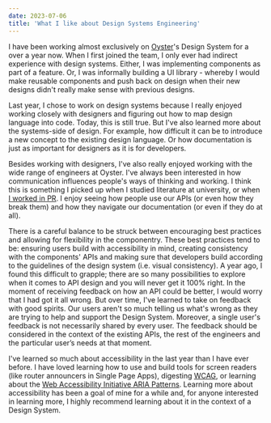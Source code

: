 ```yaml
---
date: 2023-07-06
title: 'What I like about Design Systems Engineering'
---
```


I have been working almost exclusively on [Oyster](https://www.oysterhr.com)'s Design System for a over a year now. When I first joined the team, I only ever had indirect experience with design systems. Either, I was implementing components as part of a feature. Or, I was informally building a UI library - whereby I would make reusable components and push back on design when their new designs didn't really make sense with previous designs.

Last year, I chose to work on design systems because I really enjoyed working closely with designers and figuring out how to map design language into code. Today, this is still true. But I've also learned more about the systems-side of design. For example, how difficult it can be to introduce a new concept to the existing design language. Or how documentation is just as important for designers as it is for developers.

Besides working with designers, I've also really enjoyed working with the wide range of engineers at Oyster. I've always been interested in how communication influences people's ways of thinking and working. I think this is something I picked up when I studied literature at university, or when [I worked in PR](https://www.lwkchan.com/blog/2020-05-08-everything-is-documentation-making-commits-prs-meaningful). I enjoy seeing how people use our APIs (or even how they break them) and how they navigate our documentation (or even if they do at all).

There is a careful balance to be struck between encouraging best practices and allowing for flexibility in the componentry. These best practices tend to be: ensuring users build with accessibility in mind, creating consistency with the components' APIs and making sure that developers build according to the guidelines of the design system (i.e. visual consistency). A year ago, I found this difficult to grapple; there are so many possibilities to explore when it comes to API design and you will never get it 100% right. In the moment of receiving feedback on how an API could be better, I would worry that I had got it all wrong. But over time, I've learned to take on feedback with good spirits. Our users aren't so much telling us what's wrong as they are trying to help and support the Design System. Moreover, a single user's feedback is not necessarily shared by every user. The feedback should be considered in the context of the existing APIs, the rest of the engineers and the particular user’s needs at that moment.

I've learned so much about accessibility in the last year than I have ever before. I have loved learning how to use and build tools for screen readers (like router announcers in Single Page Apps), digesting [WCAG](https://www.w3.org/TR/WCAG21/), or learning about the [Web Accessibility Initiative ARIA Patterns](https://www.w3.org/WAI/ARIA/apg/patterns/). Learning more about accessibility has been a goal of mine for a while and, for anyone interested in learning more, I highly recommend learning about it in the context of a Design System.
